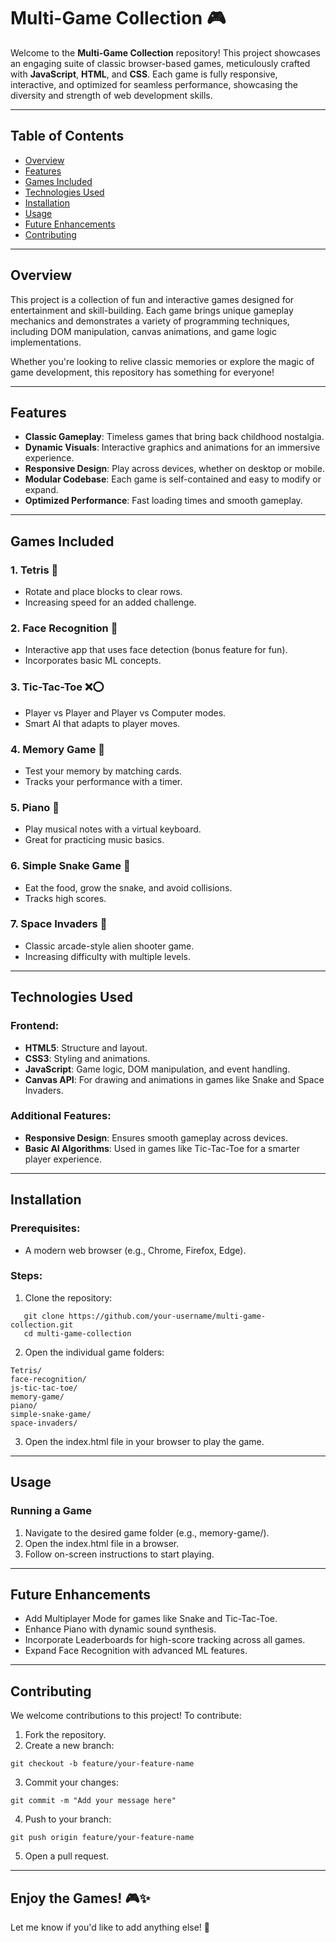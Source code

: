 # Multi-Game Collection 🎮

Welcome to the **Multi-Game Collection** repository! This project showcases an engaging suite of classic browser-based games, meticulously crafted with **JavaScript**, **HTML**, and **CSS**. Each game is fully responsive, interactive, and optimized for seamless performance, showcasing the diversity and strength of web development skills.

---

## Table of Contents

- [Overview](#overview)
- [Features](#features)
- [Games Included](#games-included)
- [Technologies Used](#technologies-used)
- [Installation](#installation)
- [Usage](#usage)
- [Future Enhancements](#future-enhancements)
- [Contributing](#contributing)

---

## Overview

This project is a collection of fun and interactive games designed for entertainment and skill-building. Each game brings unique gameplay mechanics and demonstrates a variety of programming techniques, including DOM manipulation, canvas animations, and game logic implementations.

Whether you're looking to relive classic memories or explore the magic of game development, this repository has something for everyone!

---

## Features

- **Classic Gameplay**: Timeless games that bring back childhood nostalgia.
- **Dynamic Visuals**: Interactive graphics and animations for an immersive experience.
- **Responsive Design**: Play across devices, whether on desktop or mobile.
- **Modular Codebase**: Each game is self-contained and easy to modify or expand.
- **Optimized Performance**: Fast loading times and smooth gameplay.

---

## Games Included

### 1. **Tetris** 🎲
   - Rotate and place blocks to clear rows.
   - Increasing speed for an added challenge.

### 2. **Face Recognition** 👤
   - Interactive app that uses face detection (bonus feature for fun).
   - Incorporates basic ML concepts.

### 3. **Tic-Tac-Toe** ❌⭕
   - Player vs Player and Player vs Computer modes.
   - Smart AI that adapts to player moves.

### 4. **Memory Game** 🧠
   - Test your memory by matching cards.
   - Tracks your performance with a timer.

### 5. **Piano** 🎹
   - Play musical notes with a virtual keyboard.
   - Great for practicing music basics.

### 6. **Simple Snake Game** 🐍
   - Eat the food, grow the snake, and avoid collisions.
   - Tracks high scores.

### 7. **Space Invaders** 🚀
   - Classic arcade-style alien shooter game.
   - Increasing difficulty with multiple levels.

---

## Technologies Used

### Frontend:
- **HTML5**: Structure and layout.
- **CSS3**: Styling and animations.
- **JavaScript**: Game logic, DOM manipulation, and event handling.
- **Canvas API**: For drawing and animations in games like Snake and Space Invaders.

### Additional Features:
- **Responsive Design**: Ensures smooth gameplay across devices.
- **Basic AI Algorithms**: Used in games like Tic-Tac-Toe for a smarter player experience.

---

## Installation

### Prerequisites:
- A modern web browser (e.g., Chrome, Firefox, Edge).

### Steps:
1. Clone the repository:
```
   git clone https://github.com/your-username/multi-game-collection.git
   cd multi-game-collection
```
2. Open the individual game folders:
```
Tetris/
face-recognition/
js-tic-tac-toe/
memory-game/
piano/
simple-snake-game/
space-invaders/
```
3. Open the index.html file in your browser to play the game.

---

## Usage

### Running a Game

1. Navigate to the desired game folder (e.g., memory-game/).
2. Open the index.html file in a browser.
3. Follow on-screen instructions to start playing.

---

## Future Enhancements
- Add Multiplayer Mode for games like Snake and Tic-Tac-Toe.
- Enhance Piano with dynamic sound synthesis.
- Incorporate Leaderboards for high-score tracking across all games.
- Expand Face Recognition with advanced ML features.
---

## Contributing

We welcome contributions to this project! To contribute:

1. Fork the repository.
2. Create a new branch:
```
git checkout -b feature/your-feature-name
```
3. Commit your changes:
```
git commit -m "Add your message here"
```
4. Push to your branch:
```
git push origin feature/your-feature-name
```
5. Open a pull request.

---

## Enjoy the Games! 🎮✨

Let me know if you'd like to add anything else! 🚀